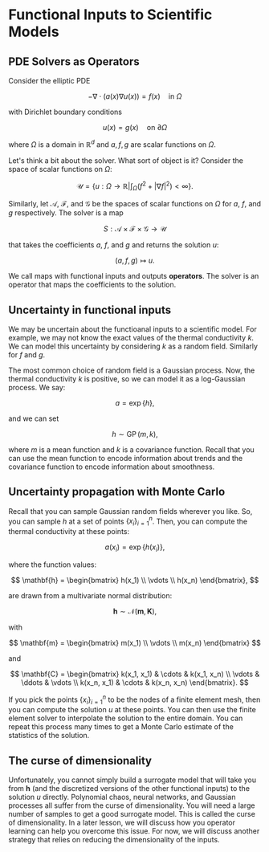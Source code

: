# Functional Inputs to Scientific Models

## PDE Solvers as Operators

Consider the elliptic PDE

$$
-\nabla \cdot (a(x) \nabla u(x)) = f(x) \quad \text{in } \Omega
$$

with Dirichlet boundary conditions

$$
u(x) = g(x) \quad \text{on } \partial \Omega
$$

where $\Omega$ is a domain in $\mathbb{R}^d$ and $a, f, g$ are scalar functions on $\Omega$.

Let's think a bit about the solver.
What sort of object is it?
Consider the space of scalar functions on $\Omega$:

$$
\mathcal{U} = \left\{ u: \Omega \to \mathbb{R} | \int_\Omega \left(f^2 + |\nabla f|^2\right) < \infty \right\}.
$$

Similarly, let $\mathcal{A}$, $\mathcal{F}$, and $\mathcal{G}$ be the spaces of scalar functions on $\Omega$ for $a$, $f$, and $g$ respectively.
The solver is a map

$$
S: \mathcal{A} \times \mathcal{F} \times \mathcal{G} \to \mathcal{U}
$$

that takes the coefficients $a$, $f$, and $g$ and returns the solution $u$:

$$
(a, f, g) \mapsto u.
$$

We call maps with functional inputs and outputs **operators**.
The solver is an operator that maps the coefficients to the solution.

## Uncertainty in functional inputs

We may be uncertain about the functioanal inputs to a scientific model.
For example, we may not know the exact values of the thermal conductivity $k$.
We can model this uncertainty by considering $k$ as a random field.
Similarly for $f$ and $g$.

The most common choice of random field is a Gaussian process.
Now, the thermal conductivity $k$ is positive, so we can model it as a log-Gaussian process.
We say:

$$
a = \exp\{h\},
$$

and we can set

$$
h \sim \operatorname{GP}(m, k),
$$

where $m$ is a mean function and $k$ is a covariance function.
Recall that you can use the mean function to encode information about trends and the covariance function to encode information about smoothness.

## Uncertainty propagation with Monte Carlo

Recall that you can sample Gaussian random fields wherever you like.
So, you can sample $h$ at a set of points $\{x_i\}_{i=1}^n$.
Then, you can compute the thermal conductivity at these points:

$$
a(x_i) = \exp\{h(x_i)\},
$$

where the function values:

$$
\mathbf{h} = \begin{bmatrix} h(x_1) \\ \vdots \\ h(x_n) \end{bmatrix},
$$

are drawn from a multivariate normal distribution:

$$
\mathbf{h} \sim \mathcal{N}(\mathbf{m}, \mathbf{K}),
$$

with 

$$
\mathbf{m} = \begin{bmatrix} m(x_1) \\ \vdots \\ m(x_n) \end{bmatrix}
$$

and

$$
\mathbf{C} = \begin{bmatrix} k(x_1, x_1) & \cdots & k(x_1, x_n) \\ \vdots & \ddots & \vdots \\ k(x_n, x_1) & \cdots & k(x_n, x_n) \end{bmatrix}.
$$

If you pick the points $\{x_i\}_{i=1}^n$ to be the nodes of a finite element mesh, then you can compute the solution $u$ at these points.
You can then use the finite element solver to interpolate the solution to the entire domain.
You can repeat this process many times to get a Monte Carlo estimate of the statistics of the solution.

## The curse of dimensionality

Unfortunately, you cannot simply build a surrogate model that will take you from $\mathbf{h}$ (and the discretized versions of the other functional inputs) to the solution $u$ directly.
Polynomial chaos, neural networks, and Gaussian processes all suffer from the curse of dimensionality.
You will need a large number of samples to get a good surrogate model.
This is called the curse of dimensionality.
In a later lesson, we will discuss how you operator learning can help you overcome this issue.
For now, we will discuss another strategy that relies on reducing the dimensionality of the inputs.